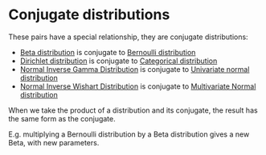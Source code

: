 # Conjugate distributions

These pairs have a special relationship, they are conjugate distributions:
- [Beta distribution](2022100910) is conjugate to [Bernoulli distribution](2022100810)
- [Dirichlet distribution](2022100911) is conjugate to [Categorical distribution](202210091049.md)
- [Normal Inverse Gamma Distribution](202210091117.md) is conjugate to [Univariate normal distribution](202210091114.md)
- [Normal Inverse Wishart Distribution](202210101311.md) is conjugate to [Multivariate Normal distribution](202210101307.md)

When we take the product of a distribution and its conjugate, the result has the same
form as the conjugate.

E.g. multiplying a Bernoulli distribution by a Beta distribution gives a new
Beta, with new parameters.
